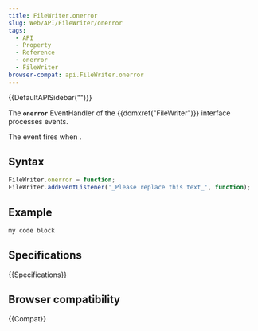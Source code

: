 ```yaml
---
title: FileWriter.onerror
slug: Web/API/FileWriter/onerror
tags:
  - API
  - Property
  - Reference
  - onerror
  - FileWriter
browser-compat: api.FileWriter.onerror
---
```

{{DefaultAPISidebar("")}}

The **`onerror`** EventHandler of the {{domxref("FileWriter")}} interface processes  events.

The  event fires when .

## Syntax

```js
FileWriter.onerror = function;
FileWriter.addEventListener('_Please replace this text_', function);
```

## Example

```js
my code block
```

## Specifications

{{Specifications}}

## Browser compatibility

{{Compat}}


